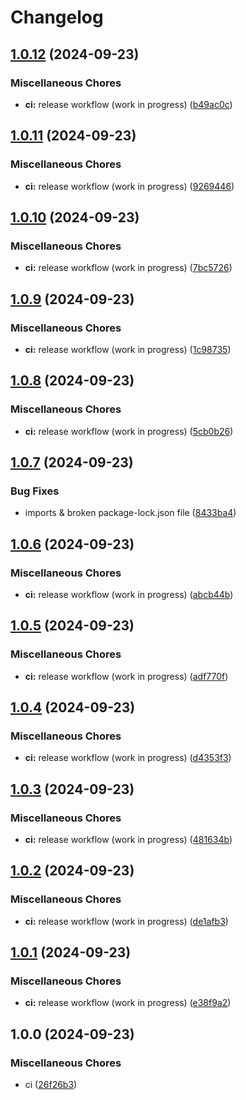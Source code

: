# Changelog

## [1.0.12](https://github.com/nockee/playground-app/compare/v1.0.11...v1.0.12) (2024-09-23)

### Miscellaneous Chores

* **ci:** release workflow (work in progress) ([b49ac0c](https://github.com/nockee/playground-app/commit/b49ac0cc372dd10050e4efd30d39f1185a30e8c4))

## [1.0.11](https://github.com/nockee/playground-app/compare/v1.0.10...v1.0.11) (2024-09-23)

### Miscellaneous Chores

* **ci:** release workflow (work in progress) ([9269446](https://github.com/nockee/playground-app/commit/92694462ee5f124be92c6132a0c965c4001b4356))

## [1.0.10](https://github.com/nockee/playground-app/compare/v1.0.9...v1.0.10) (2024-09-23)

### Miscellaneous Chores

* **ci:** release workflow (work in progress) ([7bc5726](https://github.com/nockee/playground-app/commit/7bc5726b0b596a6b255f6788a05eaf701de44626))

## [1.0.9](https://github.com/nockee/playground-app/compare/v1.0.8...v1.0.9) (2024-09-23)

### Miscellaneous Chores

* **ci:** release workflow (work in progress) ([1c98735](https://github.com/nockee/playground-app/commit/1c98735750c488a119bb75e3f5b13a6716a44495))

## [1.0.8](https://github.com/nockee/playground-app/compare/v1.0.7...v1.0.8) (2024-09-23)

### Miscellaneous Chores

* **ci:** release workflow (work in progress) ([5cb0b26](https://github.com/nockee/playground-app/commit/5cb0b26572613c9b6fa0969bec451ea3287618b3))

## [1.0.7](https://github.com/nockee/playground-app/compare/v1.0.6...v1.0.7) (2024-09-23)

### Bug Fixes

* imports & broken package-lock.json file ([8433ba4](https://github.com/nockee/playground-app/commit/8433ba427f95193e885c71157b6a13ec23c89d0b))

## [1.0.6](https://github.com/nockee/playground-app/compare/v1.0.5...v1.0.6) (2024-09-23)

### Miscellaneous Chores

* **ci:** release workflow (work in progress) ([abcb44b](https://github.com/nockee/playground-app/commit/abcb44bf1182669e32f24970a568ff5a3c0f3bd7))

## [1.0.5](https://github.com/nockee/playground-app/compare/v1.0.4...v1.0.5) (2024-09-23)

### Miscellaneous Chores

* **ci:** release workflow (work in progress) ([adf770f](https://github.com/nockee/playground-app/commit/adf770fba7778ae7f1f8c959649eb7fa6937b7dd))

## [1.0.4](https://github.com/nockee/playground-app/compare/v1.0.3...v1.0.4) (2024-09-23)

### Miscellaneous Chores

* **ci:** release workflow (work in progress) ([d4353f3](https://github.com/nockee/playground-app/commit/d4353f38fc7aebf33c6c0520f1e6e30bbece5a84))

## [1.0.3](https://github.com/nockee/playground-app/compare/v1.0.2...v1.0.3) (2024-09-23)

### Miscellaneous Chores

* **ci:** release workflow (work in progress) ([481634b](https://github.com/nockee/playground-app/commit/481634badab751a916b4ff28dfc0be493cd8a6eb))

## [1.0.2](https://github.com/nockee/playground-app/compare/v1.0.1...v1.0.2) (2024-09-23)

### Miscellaneous Chores

* **ci:** release workflow (work in progress) ([de1afb3](https://github.com/nockee/playground-app/commit/de1afb36526db8b68bf358ff417594464a5a9060))

## [1.0.1](https://github.com/nockee/playground-app/compare/v1.0.0...v1.0.1) (2024-09-23)

### Miscellaneous Chores

* **ci:** release workflow (work in progress) ([e38f9a2](https://github.com/nockee/playground-app/commit/e38f9a2b9867753f097258acfe4cb2f8deda9c1c))

## 1.0.0 (2024-09-23)

### Miscellaneous Chores

* ci ([26f26b3](https://github.com/nockee/playground-app/commit/26f26b3754266b73c69ee0b7fc2d51ea5fa88a1c))
